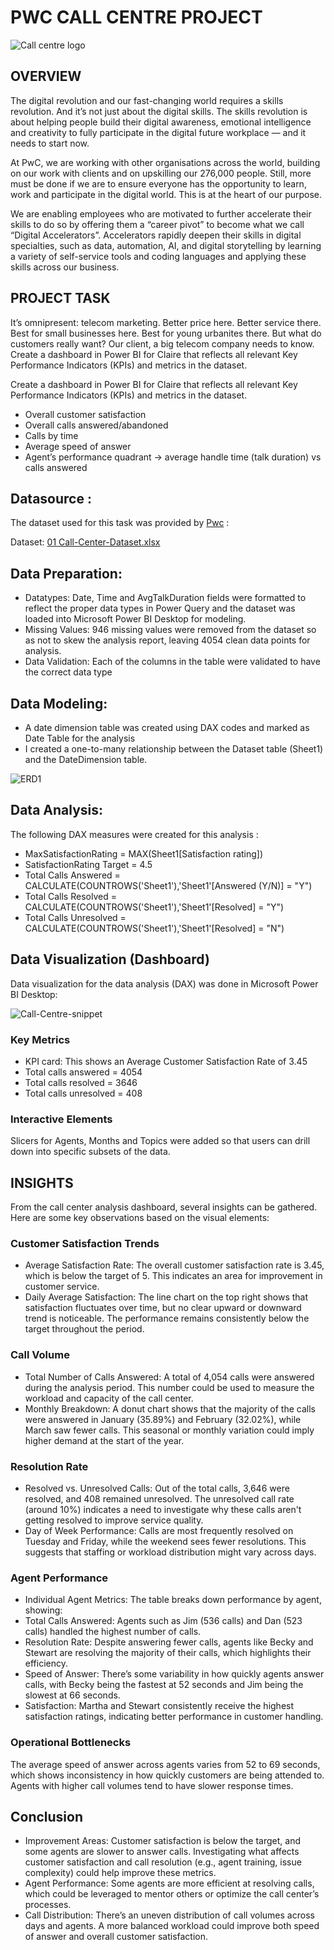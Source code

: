 # PWC CALL CENTRE PROJECT

![Call centre logo](https://github.com/user-attachments/assets/cb64bf91-796c-4db1-8792-0c7f8daa9ceb)

## OVERVIEW

The digital revolution and our fast-changing world requires a skills revolution. And it’s not just about the digital skills. The skills revolution is about helping people build their digital awareness, emotional intelligence and creativity to fully participate in the digital future workplace — and it needs to start now.

At PwC, we are working with other organisations across the world, building on our work with clients and on upskilling our 276,000 people. Still, more must be done if we are to ensure everyone has the opportunity to learn, work and participate in the digital world. This is at the heart of our purpose.

We are enabling employees who are motivated to further accelerate their skills to do so by offering them a “career pivot” to become what we call “Digital Accelerators”. Accelerators rapidly deepen their skills in digital specialties, such as data, automation, AI, and digital storytelling by learning a variety of self-service tools and coding languages and applying these skills across our business.

## PROJECT TASK
It’s omnipresent: telecom marketing. Better price here. Better service there. Best for small businesses here. Best for young urbanites there. But what do customers really want? Our client, a big telecom company needs to know. 
Create a dashboard in Power BI for Claire that reflects all relevant Key Performance Indicators (KPIs) and metrics in the dataset.

Create a dashboard in Power BI for Claire that reflects all relevant Key Performance Indicators (KPIs) and metrics in the dataset.

- Overall customer satisfaction
- Overall calls answered/abandoned
- Calls by time
- Average speed of answer
- Agent’s performance quadrant -> average handle time (talk duration) vs calls answered

## Datasource :

The dataset used for this task was provided by [Pwc](https://www.pwc.ch/en/careers-with-pwc/students/virtual-case-experience.html) :

Dataset: 
[01 Call-Center-Dataset.xlsx](https://github.com/user-attachments/files/17128509/01.Call-Center-Dataset.xlsx)

## Data Preparation:

- Datatypes: Date, Time and AvgTalkDuration fields were formatted to reflect the proper data types in Power Query and the dataset was loaded into Microsoft Power BI Desktop for modeling.
- Missing Values: 946 missing values were removed from the dataset so as not to skew the analysis report, leaving 4054 clean data points for analysis.
- Data Validation: Each of the columns in the table were validated to have the correct data type

## Data Modeling:

- A date dimension table was created using DAX codes and marked as Date Table for the analysis
- I created a one-to-many relationship between the Dataset table (Sheet1) and the DateDimension table.

![ERD1](https://github.com/user-attachments/assets/714967e9-b6fa-470a-a58a-afd52e8155dc)

## Data Analysis:

The following DAX measures were created for this analysis :

- MaxSatisfactionRating = MAX(Sheet1[Satisfaction rating])
- SatisfactionRating Target = 4.5
- Total Calls Answered = CALCULATE(COUNTROWS('Sheet1'),'Sheet1'[Answered (Y/N)] = "Y")
- Total Calls Resolved = CALCULATE(COUNTROWS('Sheet1'),'Sheet1'[Resolved] = "Y")
- Total Calls Unresolved = CALCULATE(COUNTROWS('Sheet1'),'Sheet1'[Resolved] = "N")

## Data Visualization (Dashboard) 

Data visualization for the data analysis (DAX) was done in Microsoft Power BI Desktop:

![Call-Centre-snippet](https://github.com/user-attachments/assets/fbc0c14d-5bb3-45fc-997f-f5842203df00)

### Key Metrics
- KPI card: This shows an Average Customer Satisfaction Rate of 3.45
- Total calls answered = 4054
- Total calls resolved = 3646
- Total calls unresolved = 408
  
### Interactive Elements

Slicers for Agents, Months and Topics were added so that users can drill down into specific subsets of the data.

## INSIGHTS

From the call center analysis dashboard, several insights can be gathered. Here are some key observations based on the visual elements:

### Customer Satisfaction Trends
- Average Satisfaction Rate: The overall customer satisfaction rate is 3.45, which is below the target of 5. This indicates an area for improvement in customer service.
- Daily Average Satisfaction: The line chart on the top right shows that satisfaction fluctuates over time, but no clear upward or downward trend is noticeable. The performance remains consistently below the target throughout the period.

### Call Volume
- Total Number of Calls Answered: A total of 4,054 calls were answered during the analysis period. This number could be used to measure the workload and capacity of the call center.
- Monthly Breakdown: A donut chart shows that the majority of the calls were answered in January (35.89%) and February (32.02%), while March saw fewer calls. This seasonal or monthly variation could imply higher demand at the start of the year.

### Resolution Rate
- Resolved vs. Unresolved Calls: Out of the total calls, 3,646 were resolved, and 408 remained unresolved. The unresolved call rate (around 10%) indicates a need to investigate why these calls aren't getting resolved to improve service quality.
- Day of Week Performance: Calls are most frequently resolved on Tuesday and Friday, while the weekend sees fewer resolutions. This suggests that staffing or workload distribution might vary across days.

### Agent Performance
- Individual Agent Metrics: The table breaks down performance by agent, showing:
- Total Calls Answered: Agents such as Jim (536 calls) and Dan (523 calls) handled the highest number of calls.
- Resolution Rate: Despite answering fewer calls, agents like Becky and Stewart are resolving the majority of their calls, which highlights their efficiency.
- Speed of Answer: There’s some variability in how quickly agents answer calls, with Becky being the fastest at 52 seconds and Jim being the slowest at 66 seconds.
- Satisfaction: Martha and Stewart consistently receive the highest satisfaction ratings, indicating better performance in customer handling.

### Operational Bottlenecks
The average speed of answer across agents varies from 52 to 69 seconds, which shows inconsistency in how quickly customers are being attended to. Agents with higher call volumes tend to have slower response times.

## Conclusion
- Improvement Areas: Customer satisfaction is below the target, and some agents are slower to answer calls. Investigating what affects customer satisfaction and call resolution (e.g., agent training, issue complexity) could help improve these metrics.
- Agent Performance: Some agents are more efficient at resolving calls, which could be leveraged to mentor others or optimize the call center’s processes.
- Call Distribution: There’s an uneven distribution of call volumes across days and agents. A more balanced workload could improve both speed of answer and overall customer satisfaction.
